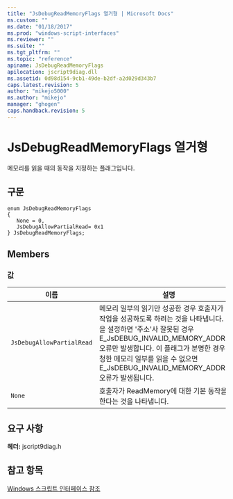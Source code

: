 ```yaml
---
title: "JsDebugReadMemoryFlags 열거형 | Microsoft Docs"
ms.custom: ""
ms.date: "01/18/2017"
ms.prod: "windows-script-interfaces"
ms.reviewer: ""
ms.suite: ""
ms.tgt_pltfrm: ""
ms.topic: "reference"
apiname: JsDebugReadMemoryFlags
apilocation: jscript9diag.dll
ms.assetid: 0d98d154-9cb1-49de-b2df-a2d029d343b7
caps.latest.revision: 5
author: "mikejo5000"
ms.author: "mikejo"
manager: "ghogen"
caps.handback.revision: 5
---
```

# JsDebugReadMemoryFlags 열거형
메모리를 읽을 때의 동작을 지정하는 플래그입니다.  
  
## 구문  
  
```  
enum JsDebugReadMemoryFlags  
{  
   None = 0,  
   JsDebugAllowPartialRead= 0x1  
} JsDebugReadMemoryFlags;  
```  
  
## Members  
  
### 값  
  
|이름|설명|  
|--------|--------|  
|`JsDebugAllowPartialRead`|메모리 일부의 읽기만 성공한 경우 호출자가 읽기 작업을 성공하도록 하려는 것을 나타냅니다.  이것을 설정하면 '주소'사 잘못된 경우 E\_JsDEBUG\_INVALID\_MEMORY\_ADDRESS 오류만 발생합니다.  이 플래그가 분명한 경우 요청한 메모리 일부를 읽을 수 없으면 E\_JsDEBUG\_INVALID\_MEMORY\_ADDRESS 오류가 발생됩니다.|  
|`None`|호출자가 ReadMemory에 대한 기본 동작을 원한다는 것을 나타냅니다.|  
  
## 요구 사항  
 **헤더:** jscript9diag.h  
  
## 참고 항목  
 [Windows 스크립트 인터페이스 참조](../../winscript/reference/windows-script-interfaces-reference.md)